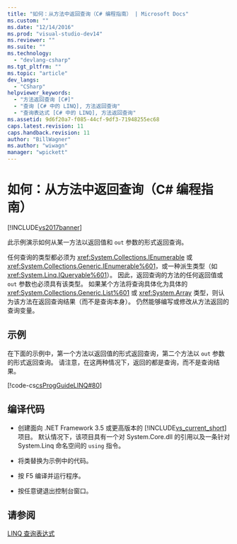 ```yaml
---
title: "如何：从方法中返回查询（C# 编程指南） | Microsoft Docs"
ms.custom: ""
ms.date: "12/14/2016"
ms.prod: "visual-studio-dev14"
ms.reviewer: ""
ms.suite: ""
ms.technology: 
  - "devlang-csharp"
ms.tgt_pltfrm: ""
ms.topic: "article"
dev_langs: 
  - "CSharp"
helpviewer_keywords: 
  - "方法返回查询 [C#]"
  - "查询 [C# 中的 LINQ], 方法返回查询"
  - "查询表达式 [C# 中的 LINQ], 方法返回查询"
ms.assetid: 9d6f20a7-f085-44cf-9df3-71948255ec68
caps.latest.revision: 11
caps.handback.revision: 11
author: "BillWagner"
ms.author: "wiwagn"
manager: "wpickett"
---
```

# 如何：从方法中返回查询（C# 编程指南）
[!INCLUDE[vs2017banner](../../../csharp/includes/vs2017banner.md)]

此示例演示如何从某一方法以返回值和 `out` 参数的形式返回查询。  
  
 任何查询的类型都必须为 <xref:System.Collections.IEnumerable> 或 <xref:System.Collections.Generic.IEnumerable%601>，或一种派生类型（如 <xref:System.Linq.IQueryable%601>）。  因此，返回查询的方法的任何返回值或 `out` 参数也必须具有该类型。  如果某个方法将查询具体化为具体的 <xref:System.Collections.Generic.List%601> 或 <xref:System.Array> 类型，则认为该方法在返回查询结果（而不是查询本身）。  仍然能够编写或修改从方法返回的查询变量。  
  
## 示例  
 在下面的示例中，第一个方法以返回值的形式返回查询，第二个方法以 `out` 参数的形式返回查询。  请注意，在这两种情况下，返回的都是查询，而不是查询结果。  
  
 [!code-cs[csProgGuideLINQ#80](../../../csharp/programming-guide/arrays/codesnippet/CSharp/how-to-return-a-query-from-a-method_1.cs)]  
  
## 编译代码  
  
-   创建面向 .NET Framework 3.5 或更高版本的 [!INCLUDE[vs_current_short](../../../csharp/programming-guide/classes-and-structs/includes/vs_current_short_md.md)] 项目。  默认情况下，该项目具有一个对 System.Core.dll 的引用以及一条针对 System.Linq 命名空间的 `using` 指令。  
  
-   将类替换为示例中的代码。  
  
-   按 F5 编译并运行程序。  
  
-   按任意键退出控制台窗口。  
  
## 请参阅  
 [LINQ 查询表达式](../../../visual-basic/reference/command-line-compiler/index.md)